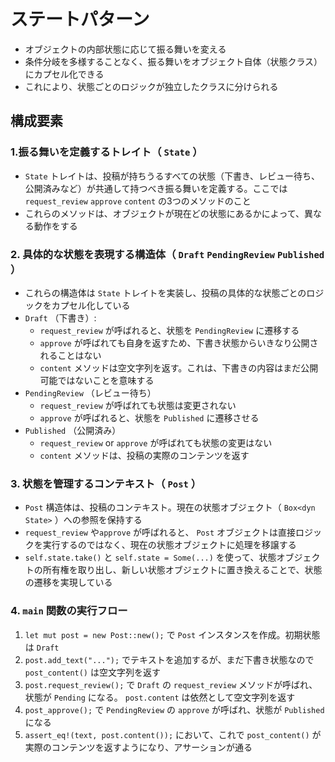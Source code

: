 # ステートパターン

- オブジェクトの内部状態に応じて振る舞いを変える
- 条件分岐を多様することなく、振る舞いをオブジェクト自体（状態クラス）にカプセル化できる
- これにより、状態ごとのロジックが独立したクラスに分けられる

## 構成要素

### 1.振る舞いを定義するトレイト（ `State` ）

- `State` トレイトは、投稿が持ちうるすべての状態（下書き、レビュー待ち、公開済みなど）が共通して持つべき振る舞いを定義する。ここでは `request_review` `approve` `content` の3つのメソッドのこと
- これらのメソッドは、オブジェクトが現在どの状態にあるかによって、異なる動作をする

### 2. 具体的な状態を表現する構造体（ `Draft` `PendingReview` `Published` ）

- これらの構造体は `State` トレイトを実装し、投稿の具体的な状態ごとのロジックをカプセル化している
- `Draft` （下書き）:
    - `request_review` が呼ばれると、状態を `PendingReview` に遷移する
    - `approve` が呼ばれても自身を返すため、下書き状態からいきなり公開されることはない
    - `content` メソッドは空文字列を返す。これは、下書きの内容はまだ公開可能ではないことを意味する
- `PendingReview` （レビュー待ち）
    - `request_review` が呼ばれても状態は変更されない
    - `approve` が呼ばれると、状態を `Published` に遷移させる
- `Published` （公開済み）
    - `request_review` or `approve` が呼ばれても状態の変更はない
    - `content` メソッドは、投稿の実際のコンテンツを返す

### 3. 状態を管理するコンテキスト（ `Post` ）

- `Post` 構造体は、投稿のコンテキスト。現在の状態オブジェクト（ `Box<dyn State>` ）への参照を保持する
- `request_review` や`approve` が呼ばれると、 `Post` オブジェクトは直接ロジックを実行するのではなく、現在の状態オブジェクトに処理を移譲する
- `self.state.take()` と `self.state = Some(...)` を使って、状態オブジェクトの所有権を取り出し、新しい状態オブジェクトに置き換えることで、状態の遷移を実現している

### 4. `main` 関数の実行フロー

1. `let mut post = new Post::new();` で `Post` インスタンスを作成。初期状態は `Draft`
2. `post.add_text("...");` でテキストを追加するが、まだ下書き状態なので `post_content()` は空文字列を返す
3. `post.request_review();` で `Draft` の `request_review` メソッドが呼ばれ、状態が `Pending` になる。 `post.content` は依然として空文字列を返す
4. `post_approve();` で `PendingReview` の `approve` が呼ばれ、状態が `Published` になる
5. `assert_eq!(text, post.content());` において、これで `post_content()` が実際のコンテンツを返すようになり、アサーションが通る
